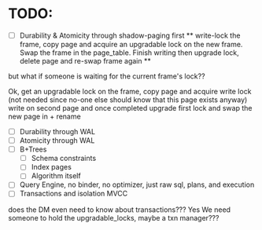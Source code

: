 # TODO:

- [ ] Durability & Atomicity through shadow-paging first
** write-lock the frame, copy page and acquire an upgradable
lock on the new frame. Swap the frame in the page_table.
Finish writing then upgrade lock, delete page and re-swap frame again **

but what if someone is waiting for the current frame's lock??

Ok, get an upgradable lock on the frame, copy page and acquire write lock
(not needed since no-one else should know that this page exists anyway)
write on second page and once completed upgrade first lock and swap the new page in + rename


- [ ] Durability through WAL
- [ ] Atomicity through WAL
- [ ] B+Trees
    - [ ] Schema constraints
    - [ ] Index pages
    - [ ] Algorithm itself
- [ ] Query Engine, no binder, no optimizer, just raw sql, plans, and execution
- [ ] Transactions and isolation MVCC

does the DM even need to know about transactions??? Yes
We need someone to hold the upgradable_locks, maybe a txn manager???
